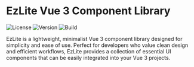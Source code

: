 # EzLite Vue 3 Component Library

![License](https://img.shields.io/badge/license-MIT-blue.svg)
![Version](https://img.shields.io/badge/version-1.0.0-brightgreen.svg)
![Build](https://img.shields.io/badge/build-passing-brightgreen.svg)

EzLite is a lightweight, minimalist Vue 3 component library designed for simplicity and ease of use. Perfect for developers who value clean design and efficient workflows, EzLite provides a collection of essential UI components that can be easily integrated into your Vue 3 projects.

<!-- ## Table of Contents

- [Features](#features)
- [Installation](#installation)
- [Usage](#usage)
  - [Global Installation](#global-installation)
  - [On-Demand Import](#on-demand-import)
- [Components](#components)
- [Development](#development)
  - [Monorepo Structure](#monorepo-structure)
  - [Running the Project](#running-the-project)
  - [Building for Production](#building-for-production)
- [Contributing](#contributing)
- [License](#license) -->

<!-- ## Features

- **Lightweight**: Minimal bundle size to ensure fast load times.
- **Easy to Use**: Simple API and clear documentation.
- **Customizable**: Easily extend and customize components to fit your design needs.
- **TypeScript Support**: Fully typed for enhanced developer experience.
- **Monorepo Architecture**: Organized and scalable structure for managing multiple packages. -->

<!-- ## Installation

EzLite uses `pnpm` for package management and supports monorepo architecture. Follow the steps below to get started. -->

<!-- ### Prerequisites

- [Node.js](https://nodejs.org/) (v14 or higher)
- [pnpm](https://pnpm.io/) (v6 or higher) -->

<!-- ### 1. Clone the Repository

```bash
git clone https://github.com/yourusername/ezlite.git
cd ezlite -->
